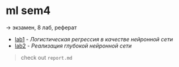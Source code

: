 # ml sem4

-> экзамен, 8 лаб, реферат

- [lab1](/ml/sem4/lab1) - _Логистическая регрессия в качестве нейронной сети_
- [lab2](/ml/sem4/lab2) - _Реализация глубокой нейронной сети_

> check out `report.md`
